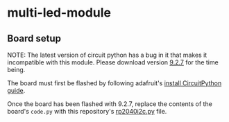 # multi-led-module

## Board setup
NOTE: The latest version of circuit python has a bug in it that makes it incompatible with this module. Please download version [9.2.7](https://adafruit-circuit-python.s3.amazonaws.com/bin/adafruit_feather_rp2040_scorpio/en_US/adafruit-circuitpython-adafruit_feather_rp2040_scorpio-en_US-9.2.7.uf2) for the time being.

The board must first be flashed by following adafruit's [install CircuitPython guide](https://learn.adafruit.com/introducing-feather-rp2040-scorpio/install-circuitpython).

Once the board has been flashed with 9.2.7, replace the contents of the board's `code.py` with this repository's [rp2040i2c.py](https://github.com/vijayvuyyuru/multi-led-module/blob/main/2040_scripts/rp2040i2c.py) file.


